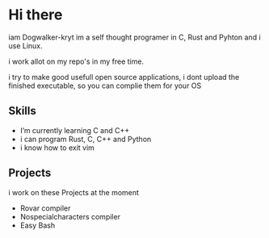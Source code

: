 # Hi there 
iam Dogwalker-kryt im a self thought programer in C, Rust and Pyhton and i use Linux.

i work allot on my repo's in my free time.

i try to make good usefull open source applications, i dont upload the finished executable, so you can complie them for your OS


## Skills
- I’m currently learning C and C++
- i can program Rust, C, C++ and Python
- i know how to exit vim

## Projects
i work on these Projects at the moment
- Rovar compiler
- Nospecialcharacters compiler
- Easy Bash



  
